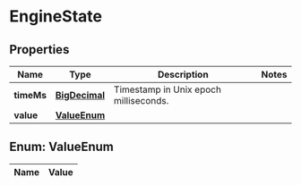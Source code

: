 
# EngineState

## Properties
Name | Type | Description | Notes
------------ | ------------- | ------------- | -------------
**timeMs** | [**BigDecimal**](BigDecimal.md) | Timestamp in Unix epoch milliseconds. | 
**value** | [**ValueEnum**](#ValueEnum) |  | 


<a name="ValueEnum"></a>
## Enum: ValueEnum
Name | Value
---- | -----



